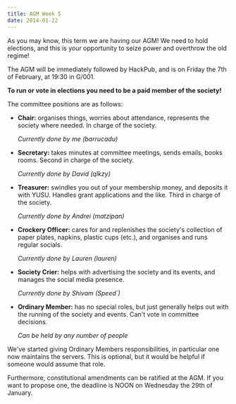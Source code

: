 ```yaml
---
title: AGM Week 5
date: 2014-01-22
---
```


As you may know, this term we are having our AGM! We need to hold
elections, and this is your opportunity to seize power and overthrow
the old regime!

The AGM will be immediately followed by HackPub, and is on Friday the
7th of February, at 19:30 in G/001.

**To run or vote in elections you need to be a paid member of the
society!**

The committee positions are as follows:

 - **Chair:** organises things, worries about attendance, represents the
     society where needed. In charge of the society.

     *Currently done by me (barrucadu)*

 - **Secretary:** takes minutes at committee meetings, sends emails,
     books rooms. Second in charge of the society.

     *Currently done by David (qlkzy)*

 - **Treasurer:** swindles you out of your membership money, and
     deposits it with YUSU. Handles grant applications and the
     like. Third in charge of the society.

     *Currently done by Andrei (matzipan)*

 - **Crockery Officer:** cares for and replenishes the society's
     collection of paper plates, napkins, plastic cups (etc.), and
     organises and runs regular socials.

     *Currently done by Lauren (lauren)*

 - **Society Crier:** helps with advertising the society and its
     events, and manages the social media presence.

     *Currently done by Shivam (Speed\`)*

 - **Ordinary Member:** has no special roles, but just generally helps
     out with the running of the society and events. Can't vote in
     committee decisions.

     *Can be held by any number of people*

We've started giving Ordinary Members responsibilities, in particular
one now maintains the servers. This is optional, but it would be
helpful if someone would assume that role.

Furthermore, constitutional amendments can be ratified at the AGM. If
you want to propose one, the deadline is NOON on Wednesday the 29th of
January.
